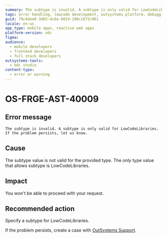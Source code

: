 ```yaml
---
summary: The subtype is invalid. A subtype is only valid for LowCodeLibraries. If the problem persists, let us know.
tags: error handling, lowcode development, outsystems platform, debugging, software troubleshooting
guid: 79c4dee0-3d65-4c6e-b019-298cc672c961
locale: en-us
app_type: mobile apps, reactive web apps
platform-version: odc
figma:
audience:
  - mobile developers
  - frontend developers
  - full stack developers
outsystems-tools:
  - odc studio
content-type:
  - error or warning
---
```


# OS-FRGE-AST-40009

## Error message

`The subtype is invalid. A subtype is only valid for LowCodeLibraries. If the problem persists, let us know.`

## Cause

The subtype value is not valid for the provided type. The only type value that allows subtype is LowCodeLibraries.

## Impact

You won't be able to proceed with your request.

## Recommended action

Specify a subtype for LowCodeLibraries.

If the problem persists, create a case with [OutSystems Support](https://www.outsystems.com/support/portal/open-support-case?ErrorCode=OS-FRGE-AST-40009).
